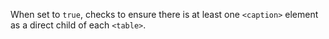 When set to `true`, checks to ensure there is at least one `<caption>` element as
a direct child of each `<table>`.